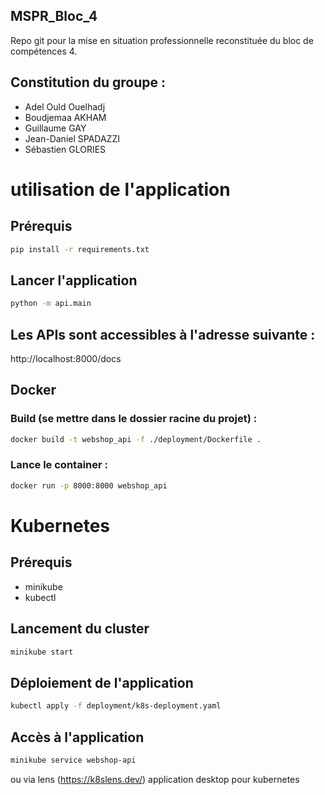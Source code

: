 ## MSPR_Bloc_4

Repo git pour la mise en situation professionnelle reconstituée du bloc de compétences 4.

## Constitution du groupe :

- Adel Ould Ouelhadj
- Boudjemaa AKHAM
- Guillaume GAY
- Jean-Daniel SPADAZZI
- Sébastien GLORIES

# utilisation de l'application

## Prérequis

```sh
pip install -r requirements.txt
```

## Lancer l'application

```sh
python -m api.main
```

## Les APIs sont accessibles à l'adresse suivante :

http://localhost:8000/docs

## Docker

### Build (se mettre dans le dossier racine du projet) :

```sh
docker build -t webshop_api -f ./deployment/Dockerfile .
```

### Lance le container :

```sh
docker run -p 8000:8000 webshop_api
```

# Kubernetes

## Prérequis

- minikube
- kubectl

## Lancement du cluster

```sh
minikube start
```

## Déploiement de l'application

```sh
kubectl apply -f deployment/k8s-deployment.yaml
```

## Accès à l'application

```sh
minikube service webshop-api
```

ou via lens (https://k8slens.dev/) application desktop pour kubernetes

